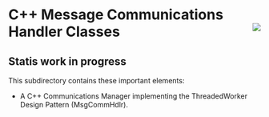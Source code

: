 # C++ Message Communications Handler Classes <img style="float: right;" src="../../images/iwaytechnology284x60.gif" />

## Statis work in progress

This subdirectory contains these important elements:

- A C++ Communications Manager implementing the ThreadedWorker Design Pattern (MsgCommHdlr).

